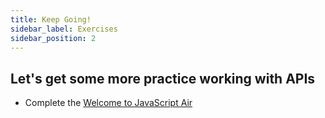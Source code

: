 ```yaml
---
title: Keep Going!
sidebar_label: Exercises
sidebar_position: 2
---
```

<!-- markdownlint-disable no-inline-html no-trailing-punctuation -->

## Let's get some more practice working with APIs

- Complete the [Welcome to JavaScript Air](docs/exercises/js-airlines/)